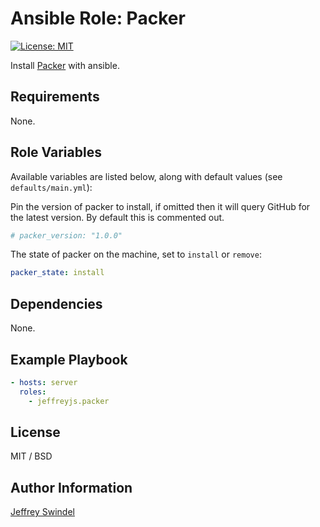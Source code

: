 # Ansible Role: Packer

[![License: MIT](https://img.shields.io/badge/License-MIT-yellow.svg)](https://opensource.org/licenses/MIT)

Install [Packer](https://www.packer.io) with ansible.

## Requirements

None.

## Role Variables

Available variables are listed below, along with default values (see `defaults/main.yml`):

Pin the version of packer to install, if omitted then it will query GitHub for the latest version. By default this is commented out.

```yaml
# packer_version: "1.0.0"
```

The state of packer on the machine, set to `install` or `remove`:

```yaml
packer_state: install
```

## Dependencies

None.

## Example Playbook

```yaml
- hosts: server
  roles:
    - jeffreyjs.packer
```

## License

MIT / BSD

## Author Information

[Jeffrey Swindel](https://github.com/jeffreyjs)

